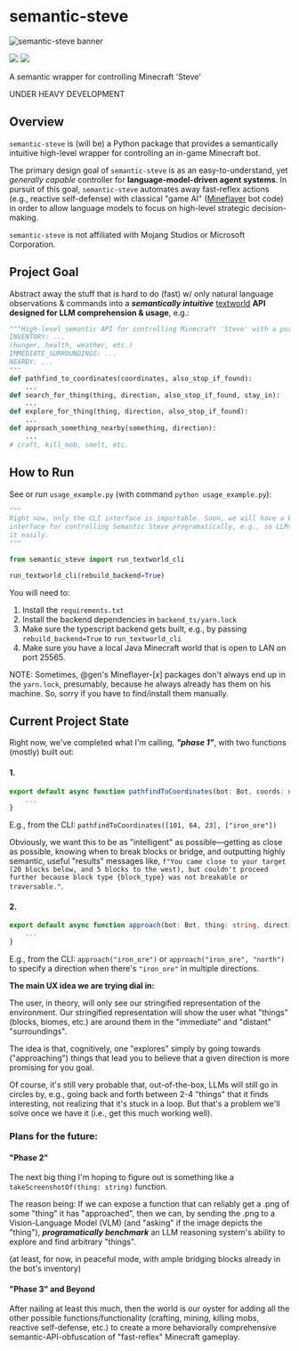 # semantic-steve

![semantic-steve banner](https://i.imgur.com/omL5Fax.png)

<div align="left">
	<img src="https://img.shields.io/badge/status-under%20development-orange"/></a>
	<a href="https://github.com/sonnygeorge/semantic-steve/LICENSE"><img src="https://img.shields.io/badge/License-MIT-blue"/></a>
</div>

A semantic wrapper for controlling Minecraft 'Steve'

UNDER HEAVY DEVELOPMENT

## Overview

`semantic-steve` is (will be) a Python package that provides a semantically intuitive high-level wrapper for controlling an in-game Minecraft bot.

The primary design goal of `semantic-steve` is as an easy-to-understand, yet _generally capable_ controller for **language-model-driven agent systems**. In pursuit of this goal, `semantic-steve` automates away fast-reflex actions (e.g., reactive self-defense) with classical "game AI" ([Mineflayer](https://github.com/PrismarineJS/mineflayer) bot code) in order to allow language models to focus on high-level strategic decision-making.

`semantic-steve` is not affiliated with Mojang Studios or Microsoft Corporation.

## Project Goal

Abstract away the stuff that is hard to do (fast) w/ only natural language observations & commands into a **_semantically intuitive_** [textworld](https://www.microsoft.com/en-us/research/project/textworld/) **API designed for LLM comprehension & usage**, e.g.:

```python
"""High-level semantic API for controlling Minecraft 'Steve' with a purely text-based interface—e.g., only observing:
INVENTORY: ...
(hunger, health, weather, etc.)
IMMEDIATE_SURROUNDINGS: ...
NEARBY: ...
"""
def pathfind_to_coordinates(coordinates, also_stop_if_found):
    ...
def search_for_thing(thing, direction, also_stop_if_found, stay_in):
    ...
def explore_for_thing(thing, direction, also_stop_if_found):
    ...
def approach_something_nearby(something, direction):
    ...
# craft, kill_mob, smelt, etc.
```

## How to Run

See or run `usage_example.py` (with command `python usage_example.py`):

```python
"""
Right now, only the CLI interface is importable. Soon, we will have a better importable
interface for controlling Semantic Steve programatically, e.g., so LLMs can "hook up" to
it easily.
"""

from semantic_steve import run_textworld_cli

run_textworld_cli(rebuild_backend=True)
```

You will need to:

1. Install the `requirements.txt`
2. Install the backend dependencies in `backend_ts/yarn.lock`
3. Make sure the typescript backend gets built, e.g., by passing `rebuild_backend=True` to `run_textworld_cli`
4. Make sure you have a local Java Minecraft world that is open to LAN on port 25565.

NOTE: Sometimes, @gen's Mineflayer-[$x$] packages don't always end up in the `yarn.lock`, presumably, because he always already has them on his machine. So, sorry if you have to find/install them manually. 

## Current Project State

Right now, we've completed what I'm calling, **_"phase 1"_**, with two functions (mostly) built out:

#### 1.

```typescript
export default async function pathfindToCoordinates(bot: Bot, coords: number[], stopIfFound: string[]): Promise<SemanticSteveFunctionReturnObj>  {
    ...
}
```

E.g., from the CLI: `pathfindToCoordinates([101, 64, 23], ["iron_ore"])`

Obviously, we want this to be as "intelligent" as possible—getting as close as possible, knowing when to break blocks or bridge, and outputting highly semantic, useful "results" messages like, `f"You came close to your target (20 blocks below, and 5 blocks to the west), but couldn't proceed further because block type {block_type} was not breakable or traversable."`.

#### 2. 

```typescript
export default async function approach(bot: Bot, thing: string, direction?: string): Promise<SemanticSteveFunctionReturnObj> {
    ...
}
```

E.g., from the CLI: `approach("iron_ore")` or `approach("iron_ore", "north")` to specify a direction when there's `"iron_ore"` in multiple directions.

**The main UX idea we are trying dial in:**

The user, in theory, will only see our stringified representation of the environment. Our stringified representation will show the user what "things" (blocks, biomes, etc.) are around them in the "immediate" and "distant" "surroundings".

The idea is that, cognitively, one "explores" simply by going towards ("approaching") things that lead you to believe that a given direction is more promising for you goal.

Of course, it's still very probable that, out-of-the-box, LLMs will still go in circles by, e.g., going back and forth between 2-4 "things" that it finds interesting, not realizing that it's stuck in a loop. But that's a problem we'll solve once we have it (i.e., get this much working well).

### Plans for the future:

#### "Phase 2"

The next big thing I'm hoping to figure out is something like a `takeScreenshotOf(thing: string)` function.

The reason being: If we can expose a function that can reliably get a .png of some "thing" it has "approached", then we can, by sending the .png to a Vision-Language Model (VLM) (and "asking" if the image depicts the "thing"), **_programatically benchmark_** an LLM reasoning system's ability to explore and find arbitrary "things".

(at least, for now, in peaceful mode, with ample bridging blocks already in the bot's inventory)

#### "Phase 3" and Beyond

After nailing at least this much, then the world is our oyster for adding all the other possible functions/functionality (crafting, mining, killing mobs, reactive self-defense, etc.) to create a more behaviorally comprehensive semantic-API-obfuscation of "fast-reflex" Minecraft gameplay.
